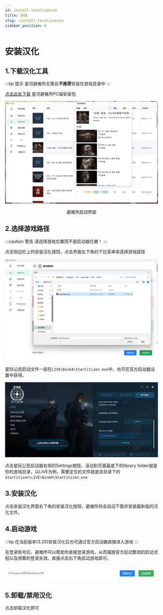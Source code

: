 ```yaml
---
id: install-localization
title: 安装
slug: /install-localization
sidebar_position: 0
---
```

# 安装汉化

## 1.下载汉化工具

:::tip 提示
星河避难所无需且**不推荐**安装在游戏目录中
:::

[点击此处下载](https://pan.baidu.com/s/1Gu6pU9Lp7N5LeD-DSwXFdQ?pwd=kira) 星河避难所PC端安装包

![](img/hangar_page.png)

<center>避难所启动界面</center>

## 2.选择游戏路径
:::caution 警告
请选择游戏位置而不是启动器位置！
:::

点击侧边栏上的安装汉化按钮，点击界面左下角的下拉菜单来选择游戏路径

![](img/星河避难所主界面.png)

星际公民启动文件一般在`LIVE\Bin64\StarCitizen.exe`中，也可在官方启动器设置中获得。

![](img/启动器视图.png)

点击星际公民启动器右侧的Settings按钮，滚动到页面最底下的library folder就是你的游戏目录，以LIVE为例，需要定位的文件就是该目录下的`StarCitizen\LIVE\Bin64\StarCitizen.exe`
## 3.安装汉化

点击安装汉化界面右下角的安装汉化按钮，避难所将会自动下载并安装最新版的汉化文件。

## 4.启动游戏

:::tip 
在当前版本(3.20)安装汉化后也可通过官方启动器直接进入游戏
:::

在登录账号后，避难所可以帮助你直接登录游戏，从而摆脱官方启动繁琐的启动流程以及频繁的登录失效。直接点击右下角启动游戏即可。

![](img/底部菜单.png)

## 5.卸载/禁用汉化

点击卸载汉化即可